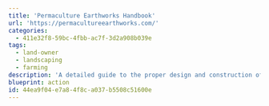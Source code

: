 ```yaml
---
title: 'Permaculture Earthworks Handbook'
url: 'https://permacultureearthworks.com/'
categories:
  - 411e32f8-59bc-4fbb-ac7f-3d2a908b039e
tags:
  - land-owner
  - landscaping
  - farming
description: 'A detailed guide to the proper design and construction of water harvesting earthworks. It covers the function, design, and construction methods for nine main types of water harvesting earthworks across a full range of climates. Free alternatives are an online course by [Permaculture Women](https://www.permaculturewomen.com/freepermaculturecourse.html), and a four-part documentary by [Geoff Lawton](https://www.geofflawtononline.com/).'
blueprint: action
id: 44ea9f04-e7a8-4f8c-a037-b5508c51600e
---
```

